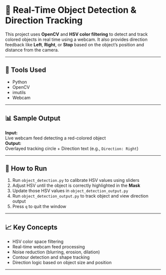 # 🎯 Real-Time Object Detection & Direction Tracking

This project uses **OpenCV** and **HSV color filtering** to detect and track colored objects in real time using a webcam. It also provides direction feedback like **Left**, **Right**, or **Stop** based on the object’s position and distance from the camera.

---

## 🧪 Tools Used

- Python  
- OpenCV  
- imutils  
- Webcam  

---

## 📊 Sample Output

**Input:**  
Live webcam feed detecting a red-colored object  
**Output:**  
Overlayed tracking circle + Direction text (e.g., `Direction: Right`)  

---

## 🚀 How to Run

1. Run `object_detection.py` to calibrate HSV values using sliders
2. Adjust HSV until the object is correctly highlighted in the **Mask**
3. Update those HSV values in `object_detection_output.py`
4. Run `object_detection_output.py` to track object and view direction output
5. Press `q` to quit the window

---

## 📈 Key Concepts

- HSV color space filtering  
- Real-time webcam feed processing  
- Noise reduction (blurring, erosion, dilation)  
- Contour detection and shape tracking  
- Direction logic based on object size and position

---

